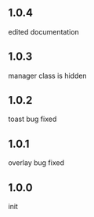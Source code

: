 ## 1.0.4
edited documentation

## 1.0.3
manager class is hidden

## 1.0.2
toast bug fixed

## 1.0.1
overlay bug fixed

## 1.0.0
init

